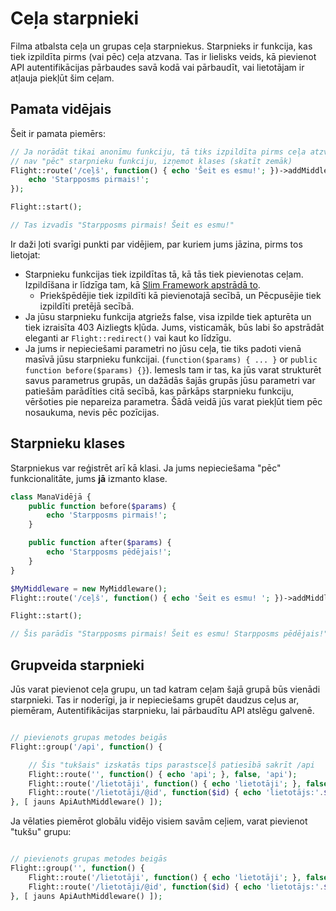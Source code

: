 # Ceļa starpnieki

Filma atbalsta ceļa un grupas ceļa starpniekus. Starpnieks ir funkcija, kas tiek izpildīta pirms (vai pēc) ceļa atzvana. Tas ir lielisks veids, kā pievienot API autentifikācijas pārbaudes savā kodā vai pārbaudīt, vai lietotājam ir atļauja piekļūt šim ceļam.

## Pamata vidējais

Šeit ir pamata piemērs:

```php
// Ja norādāt tikai anonīmu funkciju, tā tiks izpildīta pirms ceļa atzvana. 
// nav "pēc" starpnieku funkciju, izņemot klases (skatīt zemāk)
Flight::route('/ceļš', function() { echo 'Šeit es esmu!'; })->addMiddleware(function() {
	echo 'Starpposms pirmais!';
});

Flight::start();

// Tas izvadīs "Starpposms pirmais! Šeit es esmu!"
```

Ir daži ļoti svarīgi punkti par vidējiem, par kuriem jums jāzina, pirms tos lietojat:
- Starpnieku funkcijas tiek izpildītas tā, kā tās tiek pievienotas ceļam. Izpildīšana ir līdzīga tam, kā [Slim Framework apstrādā to](https://www.slimframework.com/docs/v4/concepts/middleware.html#how-does-middleware-work).
   - Priekšpēdējie tiek izpildīti kā pievienotajā secībā, un Pēcpusējie tiek izpildīti pretējā secībā.
- Ja jūsu starpnieku funkcija atgriežs false, visa izpilde tiek apturēta un tiek izraisīta 403 Aizliegts kļūda. Jums, visticamāk, būs labi šo apstrādāt eleganti ar `Flight::redirect()` vai kaut ko līdzīgu.
- Ja jums ir nepieciešami parametri no jūsu ceļa, tie tiks padoti vienā masīvā jūsu starpnieku funkcijai. (`function($params) { ... }` or `public function before($params) {}`). Iemesls tam ir tas, ka jūs varat strukturēt savus parametrus grupās, un dažādās šajās grupās jūsu parametri var patiešām parādīties citā secībā, kas pārkāps starpnieku funkciju, vēršoties pie nepareiza parametra. Šādā veidā jūs varat piekļūt tiem pēc nosaukuma, nevis pēc pozīcijas.

## Starpnieku klases

Starpniekus var reģistrēt arī kā klasi. Ja jums nepieciešama "pēc" funkcionalitāte, jums **jā** izmanto klase.

```php
class ManaVidējā {
	public function before($params) {
		echo 'Starpposms pirmais!';
	}

	public function after($params) {
		echo 'Starpposms pēdējais!';
	}
}

$MyMiddleware = new MyMiddleware();
Flight::route('/ceļš', function() { echo 'Šeit es esmu! '; })->addMiddleware($MyMiddleware); // arī ->addMiddleware([ $MyMiddleware, $MyMiddleware2 ]);

Flight::start();

// Šis parādīs "Starpposms pirmais! Šeit es esmu! Starpposms pēdējais!"
```

## Grupveida starpnieki

Jūs varat pievienot ceļa grupu, un tad katram ceļam šajā grupā būs vienādi starpnieki. Tas ir noderīgi, ja ir nepieciešams grupēt daudzus ceļus ar, piemēram, Autentifikācijas starpnieku, lai pārbaudītu API atslēgu galvenē.

```php

// pievienots grupas metodes beigās
Flight::group('/api', function() {

	// Šis "tukšais" izskatās tips parastsceļš patiesībā sakrīt /api
	Flight::route('', function() { echo 'api'; }, false, 'api');
    Flight::route('/lietotāji', function() { echo 'lietotāji'; }, false, 'lietotāji');
	Flight::route('/lietotāji/@id', function($id) { echo 'lietotājs:'.$id; }, false, 'lietotājs_skatīt');
}, [ jauns ApiAuthMiddleware() ]);
```

Ja vēlaties piemērot globālu vidējo visiem savām ceļiem, varat pievienot "tukšu" grupu:

```php

// pievienots grupas metodes beigās
Flight::group('', function() {
	Flight::route('/lietotāji', function() { echo 'lietotāji'; }, false, 'lietotāji');
	Flight::route('/lietotāji/@id', function($id) { echo 'lietotājs:'.$id; }, false, 'lietotājs_skatīt');
}, [ jauns ApiAuthMiddleware() ]);
```